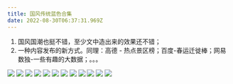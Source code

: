 ```yaml
---
title: 国风传统蓝色合集
date: 2022-08-30T06:37:31.969Z
---
```

1. 国风国潮也挺不错，至少文中造出来的效果还不错；
2. 一种内容发布的新方式。同理：高德 - 热点景区榜；百度-春运迁徙棒；网易数独-一些有趣的大数据；。。。

![](images/guofeng_-1-.jpg)
![](images/guofeng_-2-.jpg)
![](images/guofeng_-3-.jpg)
![](images/guofeng_-4-.jpg)
![](images/guofeng_-5-.jpg)
![](images/guofeng_-6-.jpg)
![](images/guofeng_-7-.jpg)
![](images/guofeng_-8-.jpg)
![](images/guofeng_-9-.jpg)
![](images/guofeng_-10-.jpg)
![](images/guofeng_-11-.jpg)
![](images/guofeng_-12-.jpg)